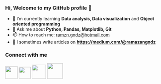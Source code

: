 ### Hi, Welcome to my GitHub profile 👋


- 🌱 I’m currently learning **Data analysis, Data visualization** and **Object oriented programming**
- 💬 Ask me about **Python, Pandas, Matplotlib, Git**
- 📫 How to reach me: ramzn.gndz@hotmail.com
- 📝 I sometimes write articles on **https://medium.com/@ramazangndz**

### Connect with me

[<img src="https://raw.githubusercontent.com/omidnikrah/github-readme-medium/master/medium.png" width="40"/>](https://medium.com/@ramazangndz)
[<img src="https://play-lh.googleusercontent.com/kMofEFLjobZy_bCuaiDogzBcUT-dz3BBbOrIEjJ-hqOabjK8ieuevGe6wlTD15QzOqw" width="38"/>](https://www.linkedin.com/in/ramazan-gunduz/)
[<img src="https://upload.wikimedia.org/wikipedia/commons/6/65/HackerRank_logo.png" width="45"/>](https://www.hackerrank.com/ramzn_gndz)
[<img src="https://media-exp1.licdn.com/dms/image/C4D0BAQG1AL6eXKd-_Q/company-logo_200_200/0/1613159962451?e=1651708800&v=beta&t=T5hJbCVViV5MgBUTymMsFWfx4k4tulpEpZlPjDRn9Ao" width="50"/>](https://app.patika.dev/RamazanGunduz)


